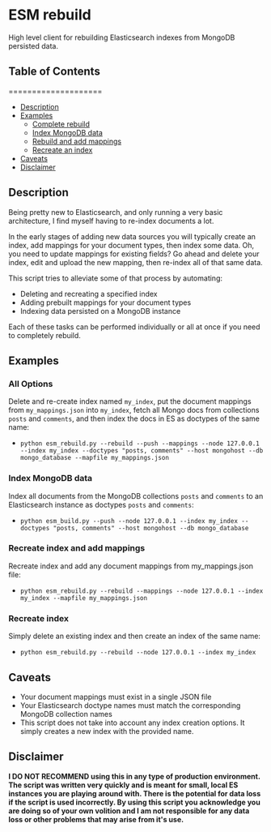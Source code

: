 # ESM rebuild
High level client for rebuilding Elasticsearch indexes from MongoDB persisted data.

## Table of Contents
====================
* [Description](#description)
* [Examples](#examples)
    * [Complete rebuild](#all-options)
    * [Index MongoDB data](#index-mongodb-data)
    * [Rebuild and add mappings](#recreate-index-and-add-mappings)
    * [Recreate an index](#recreate-index)
* [Caveats](#caveats)
* [Disclaimer](#disclaimer)

## Description
Being pretty new to Elasticsearch, and only running a very basic architecture, I find myself having to re-index documents a lot. 

In the early stages of adding new data sources you will typically create an index, add mappings for your document types, then index some data. Oh, you need to update mappings for existing fields? Go ahead and delete your index, edit and upload the new mapping, then re-index all of that same data.

This script tries to alleviate some of that process by automating:
- Deleting and recreating a specified index
- Adding prebuilt mappings for your document types
- Indexing data persisted on a MongoDB instance

Each of these tasks can be performed individually or all at once if you need to completely rebuild.


## Examples
### All Options
Delete and re-create index named `my_index`, put the document mappings from `my_mappings.json` into `my_index`, fetch all Mongo docs from collections `posts` and `comments`, and then index the docs in ES as doctypes of the same name:  
- `python esm_rebuild.py --rebuild --push --mappings --node 127.0.0.1 --index my_index --doctypes "posts, comments" --host mongohost --db mongo_database --mapfile my_mappings.json`

### Index MongoDB data
Index all documents from the MongoDB collections `posts` and `comments` to an Elasticsearch instance as doctypes `posts` and `comments`:  
- `python esm_build.py --push --node 127.0.0.1 --index my_index --doctypes "posts, comments" --host mongohost --db mongo_database`

### Recreate index and add mappings
Recreate index and add any document mappings from my_mappings.json file:  
- `python esm_rebuild.py --rebuild --mappings --node 127.0.0.1 --index my_index --mapfile my_mappings.json`

### Recreate index
Simply delete an existing index and then create an index of the same name:
- `python esm_rebuild.py --rebuild --node 127.0.0.1 --index my_index`


## Caveats
- Your document mappings must exist in a single JSON file
- Your Elasticsearch doctype names must match the corresponding MongoDB collection names
- This script does not take into account any index creation options. It simply creates a new index with the provided name.


## Disclaimer 
**I DO NOT RECOMMEND using this in any type of production environment. The script was written very quickly and is meant for small, local ES instances you are playing around with. There is the potential for data loss if the script is used incorrectly. By using this script you acknowledge you are doing so of your own volition and I am not responsible for any data loss or other problems that may arise from it's use.**
